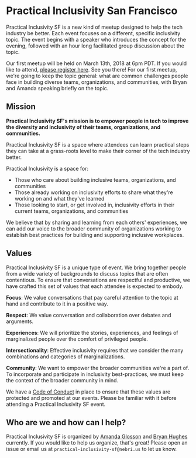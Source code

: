 # Practical Inclusivity San Francisco

Practical Inclusivity SF is a new kind of meetup designed to help the tech industry be better. Each event focuses on a different, specific inclusivity topic. The event begins with a speaker who introduces the concept for the evening, followed with an hour long facilitated group discussion about the topic.

Our first meetup will be held on March 13th, 2018 at 6pm PDT. If you would like to attend, [please register here](https://nebrius.typeform.com/to/GRkZvj). See you there! For our first meetup, we're going to keep the topic general: what are common challenges people face in building diverse teams, organizations, and communities, with Bryan and Amanda speaking briefly on the topic.

## Mission

**Practical Inclusivity SF's mission is to empower people in tech to improve the diversity and inclusivity of their teams, organizations, and communities.**

Practical Inclusivity SF is a space where attendees can learn practical steps they can take at a grass-roots level to make their corner of the tech industry better.

Practical Inclusivity is a space for:
- Those who care about building inclusive teams, organizations, and communities
- Those already working on inclusivity efforts to share what they're working on and what they've learned
- Those looking to start, or get involved in, inclusivity efforts in their current teams, organizations, and communities

We believe that by sharing and learning from each others' experiences, we can add our voice to the broader community of organizations working to establish best practices for building and supporting inclusive workplaces.

## Values

Practical Inclusivity SF is a unique type of event. We bring together people from a wide variety of backgrounds to discuss topics that are often contentious. To ensure that conversations are respectful and productive, we have crafted this set of values that each attendee is expected to embody.

**Focus**: We value conversations that pay careful attention to the topic at hand and contribute to it in a positive way.

**Respect**: We value conversation and collaboration over debates and arguments.

**Experiences**: We will prioritize the stories, experiences, and feelings of marginalized people over the comfort of privileged people.

**Intersectionality**: Effective inclusivity requires that we consider the many combinations and categories of marginalizations.

**Community**: We want to empower the broader communities we're a part of. To incorporate and participate in inclusivity best-practices, we must keep the context of the broader community in mind.

We have a [Code of Conduct](./code_of_conduct.md) in place to ensure that these values are protected and promoted at our events. Please be familiar with it before attending a Practical Inclusivity SF event.

## Who are we and how can I help?

Practical Inclusivity SF is organized by [Amanda Glosson](https://twitter.com/amandaglosson) and [Bryan Hughes](https://twitter.com/nebrius) currently. If you would like to help us organize, that's great! Please open an issue or email us at `practical-inclusivity-sf@nebri.us` to let us know.

